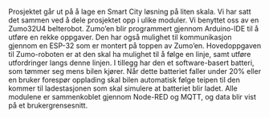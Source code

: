Prosjektet går ut på å lage en Smart City løsning på liten skala. Vi har satt det 
sammen ved å dele prosjektet opp i ulike moduler. Vi benyttet oss av en Zumo32U4 
belterobot. Zumo’en blir programmert gjennom Arduino-IDE til å utføre en rekke 
oppgaver. Den har også mulighet til kommunikasjon gjennom en ESP-32 som er 
montert på toppen av Zumo’en. 
Hovedoppgaven til Zumo-roboten er at den skal ha mulighet til å følge en linje, samt 
utføre utfordringer langs denne linjen. I tillegg har den et software-basert batteri, som 
tømmer seg mens bilen kjører. Når dette batteriet faller under 20% eller en bruker 
forespør opplading skal bilen automatisk følge teipen til den kommer til ladestasjonen
som skal simulere at batteriet blir ladet. Alle modulene er sammenkoblet gjennom 
Node-RED og MQTT, og data blir vist på et brukergrensesnitt.

